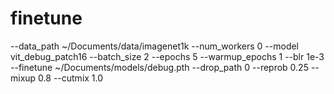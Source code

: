# finetune
--data_path ~/Documents/data/imagenet1k --num_workers 0 --model vit_debug_patch16 --batch_size 2 --epochs 5 --warmup_epochs 1 --blr 1e-3 --finetune ~/Documents/models/debug.pth --drop_path 0 --reprob 0.25 --mixup 0.8 --cutmix 1.0